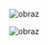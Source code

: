 ![obraz](https://github.com/bxo11/Ebiznes/assets/52355067/ddab0e9d-842b-4842-9d69-7d855cbd7c2a)

![obraz](https://github.com/bxo11/Ebiznes/assets/52355067/23ef9d03-dc59-4e1a-9688-e3f3ad54ae46)
